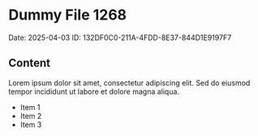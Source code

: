 # Dummy File 1268

Date: 2025-04-03
ID: 132DF0C0-211A-4FDD-8E37-844D1E9197F7

## Content

Lorem ipsum dolor sit amet, consectetur adipiscing elit.
Sed do eiusmod tempor incididunt ut labore et dolore magna aliqua.

* Item 1
* Item 2
* Item 3

